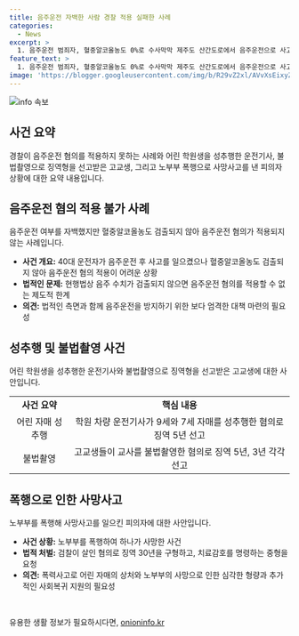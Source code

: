 ```yaml
---
title: 음주운전 자백한 사람 경찰 적용 실패한 사례
categories:
  - News
excerpt: >
  1. 음주운전 범죄자, 혈중알코올농도 0%로 수사막막 제주도 산간도로에서 음주운전으로 사고를 낸 운전자 A씨가 수사에 의하면 검거 직후 음주 측정을 받지 못해 혐의가 적용되지 않을 것으로 전망됩니다. 채혈 결과 혈중알코올농도는 0%로 나왔고, 국립과학수사연구원 검사도 음주 수치가 검출되지 않았습니다. 현재 A씨는 다른 혐의로 구속됐으며, 사고로 다친 승객들이 있었던 것으로 전해졌습니다. 2. 학원 차량 운전기사, 9세·7세 자매 성추행 혐의로 징역 5년 선고 어린 학원생 자매를 성추행한 70대 운전기사에게 징역 5년이 선고됐다. A씨는 학원 차량을 이용하는 동안 자매들에게 성추행을 저질렀으며, 재판부는 공소 사실을 모두 유죄로 인정했다. A씨에게는 성폭력 치료프로그램 이수와 취업 제한 등도 명령됐다. 3. 불법촬영 고교생들, 교사에게 징역 5년 선고 고등학교의 여성 교사가 합법적인 카메라를 설치해 학생들을 촬영한 사건에서, 검찰이 최대 징역 5년을 구형했다. A군과 B군이 항소심에서 각각 징역 5년, 징역 3년을 선고받았으며, 범행 당시에는 고등학교 학생이었다. 4. 노부부 폭행한 40대, 검찰 중형 구형 70대 노부부를 폭행해 할머니를 사망에 이르게 한 40대에게 징역 30년이 구형됐다. A씨는 살인 혐의로 기소되었으며, 사건 당시 심신미약 상태였다고 주장했다.
feature_text: >
  1. 음주운전 범죄자, 혈중알코올농도 0%로 수사막막 제주도 산간도로에서 음주운전으로 사고를 낸 운전자 A씨가 수사에 의하면 검거 직후 음주 측정을 받지 못해 혐의가 적용되지 않을 것으로 전망됩니다. 채혈 결과 혈중알코올농도는 0%로 나왔고, 국립과학수사연구원 검사도 음주 수치가 검출되지 않았습니다. 현재 A씨는 다른 혐의로 구속됐으며, 사고로 다친 승객들이 있었던 것으로 전해졌습니다. 2. 학원 차량 운전기사, 9세·7세 자매 성추행 혐의로 징역 5년 선고 어린 학원생 자매를 성추행한 70대 운전기사에게 징역 5년이 선고됐다. A씨는 학원 차량을 이용하는 동안 자매들에게 성추행을 저질렀으며, 재판부는 공소 사실을 모두 유죄로 인정했다. A씨에게는 성폭력 치료프로그램 이수와 취업 제한 등도 명령됐다. 3. 불법촬영 고교생들, 교사에게 징역 5년 선고 고등학교의 여성 교사가 합법적인 카메라를 설치해 학생들을 촬영한 사건에서, 검찰이 최대 징역 5년을 구형했다. A군과 B군이 항소심에서 각각 징역 5년, 징역 3년을 선고받았으며, 범행 당시에는 고등학교 학생이었다. 4. 노부부 폭행한 40대, 검찰 중형 구형 70대 노부부를 폭행해 할머니를 사망에 이르게 한 40대에게 징역 30년이 구형됐다. A씨는 살인 혐의로 기소되었으며, 사건 당시 심신미약 상태였다고 주장했다.
image: 'https://blogger.googleusercontent.com/img/b/R29vZ2xl/AVvXsEixyZcFfHzMRdzZMjFBmAUKJYCLCGyLL1o632UiGVXcaFdKo_bkvkuCioo0uUKlGfBVcT3P84aROyZIXSBEx3Aw5nCQ3pTgDom1WDC4m8eifvWiAmWEEVb4x6G_l8C0QH225ldMjyaFvpxGEBGNO37VmDTDMHGhJPq73UglMfDca1-0aw/s1600/blogspot.png'
---
```


<p><img src="https://blogger.googleusercontent.com/img/b/R29vZ2xl/AVvXsEixyZcFfHzMRdzZMjFBmAUKJYCLCGyLL1o632UiGVXcaFdKo_bkvkuCioo0uUKlGfBVcT3P84aROyZIXSBEx3Aw5nCQ3pTgDom1WDC4m8eifvWiAmWEEVb4x6G_l8C0QH225ldMjyaFvpxGEBGNO37VmDTDMHGhJPq73UglMfDca1-0aw/s1600/blogspot.png" alt="info 속보" /></p>

<h2 data-ke-size="size26">사건 요약</h2>

<p data-ke-size="size16">경찰이 음주운전 혐의를 적용하지 못하는 사례와 어린 학원생을 성추행한 운전기사, 불법촬영으로 징역형을 선고받은 고교생, 그리고 노부부 폭행으로 사망사고를 낸 피의자 상황에 대한 요약 내용입니다.</p>

<h2 data-ke-size="size26">음주운전 혐의 적용 불가 사례</h2>

<p data-ke-size="size16">음주운전 여부를 자백했지만 혈중알코올농도 검출되지 않아 음주운전 혐의가 적용되지 않는 사례입니다.</p>

<ul>
<li><b>사건 개요:</b> 40대 운전자가 음주운전 후 사고를 일으켰으나 혈중알코올농도 검출되지 않아 음주운전 혐의 적용이 어려운 상황</li>
<li><b>법적인 문제:</b> 현행법상 음주 수치가 검출되지 않으면 음주운전 혐의를 적용할 수 없는 제도적 한계</li>
<li><b>의견:</b> 법적인 측면과 함께 음주운전을 방지하기 위한 보다 엄격한 대책 마련의 필요성</li>
</ul>

<h2 data-ke-size="size26">성추행 및 불법촬영 사건</h2>

<p data-ke-size="size16">어린 학원생을 성추행한 운전기사와 불법촬영으로 징역형을 선고받은 고교생에 대한 사안입니다.</p>

<table>
<tr>
<td style="text-align: center; height: 17px;"><b>사건 요약</b></td>
<td style="text-align: center; height: 17px;"><b>핵심 내용</b></td>
</tr>
<tr>
<td style="text-align: center; height: 17px;">어린 자매 성추행</td>
<td style="text-align: center; height: 17px;">학원 차량 운전기사가 9세와 7세 자매를 성추행한 혐의로 징역 5년 선고</td>
</tr>
<tr>
<td style="text-align: center; height: 17px;">불법촬영</td>
<td style="text-align: center; height: 17px;">고교생들이 교사를 불법촬영한 혐의로 징역 5년, 3년 각각 선고</td>
</tr>
</table>

<h2 data-ke-size="size26">폭행으로 인한 사망사고</h2>

<p data-ke-size="size16">노부부를 폭행해 사망사고를 일으킨 피의자에 대한 사안입니다.</p>

<ul>
<li><b>사건 상황:</b> 노부부를 폭행하여 하나가 사망한 사건</li>
<li><b>법적 처벌:</b> 검찰이 살인 혐의로 징역 30년을 구형하고, 치료감호를 명령하는 중형을 요청</li>
<li><b>의견:</b> 폭력사고로 어린 자매의 상처와 노부부의 사망으로 인한 심각한 형량과 추가적인 사회복귀 지원의 필요성</li>
</ul>

<p data-ke-size="size16">&nbsp;</p>
유용한 생활 정보가 필요하시다면, <a href="https://onioninfo.kr" rel="dofollow">onioninfo.kr</a>


